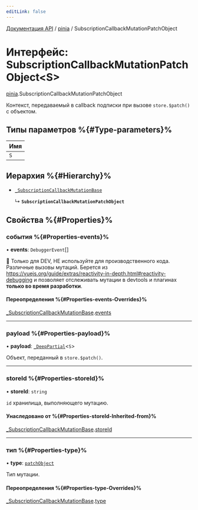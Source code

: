 ```yaml
---
editLink: false
---
```


[Документация API](../index.md) / [pinia](../modules/pinia.md) / SubscriptionCallbackMutationPatchObject

# Интерфейс: SubscriptionCallbackMutationPatchObject<S\>

[pinia](../modules/pinia.md).SubscriptionCallbackMutationPatchObject

Контекст, передаваемый в callback подписки при вызове `store.$patch()` с объектом.

## Типы параметров %{#Type-parameters}%

| Имя |
| :-- |
| `S` |

## Иерархия %{#Hierarchy}%

-   [`_SubscriptionCallbackMutationBase`](pinia._SubscriptionCallbackMutationBase.md)

    ↳ **`SubscriptionCallbackMutationPatchObject`**

## Свойства %{#Properties}%

### события %{#Properties-events}%

• **events**: `DebuggerEvent`[]

🔴 Только для DEV, НЕ используйте для производственного кода. Различные вызовы мутаций. Берется из <https://vuejs.org/guide/extras/reactivity-in-depth.html#reactivity-debugging> и позволяет отслеживать мутации в devtools и плагинах **только во время разработки**.

#### Переопределения %{#Properties-events-Overrides}%

[\_SubscriptionCallbackMutationBase](pinia._SubscriptionCallbackMutationBase.md).[events](pinia._SubscriptionCallbackMutationBase.md#events)

---

### payload %{#Properties-payload}%

• **payload**: [`_DeepPartial`](../modules/pinia.md#_deeppartial)<`S`\>

Объект, переданный в `store.$patch()`.

---

### storeId %{#Properties-storeId}%

• **storeId**: `string`

`id` хранилища, выполняющего мутацию.

#### Унаследовано от %{#Properties-storeId-Inherited-from}%

[\_SubscriptionCallbackMutationBase](pinia._SubscriptionCallbackMutationBase.md).[storeId](pinia._SubscriptionCallbackMutationBase.md#storeid)

---

### тип %{#Properties-type}%

• **type**: [`patchObject`](../enums/pinia.MutationType.md#patchobject)

Тип мутации.

#### Переопределения %{#Properties-type-Overrides}%

[\_SubscriptionCallbackMutationBase](pinia._SubscriptionCallbackMutationBase.md).[type](pinia._SubscriptionCallbackMutationBase.md#type)
